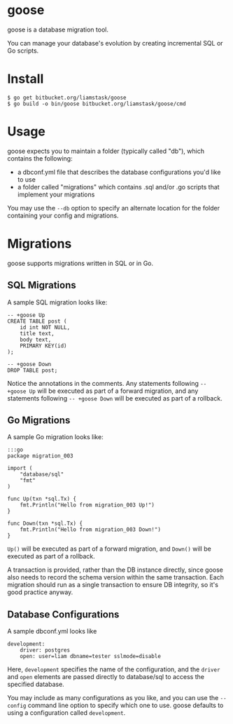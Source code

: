 # goose

goose is a database migration tool.

You can manage your database's evolution by creating incremental SQL or Go scripts.

# Install

    $ go get bitbucket.org/liamstask/goose
    $ go build -o bin/goose bitbucket.org/liamstask/goose/cmd
    
# Usage

goose expects you to maintain a folder (typically called "db"), which contains the following:

* a dbconf.yml file that describes the database configurations you'd like to use
* a folder called "migrations" which contains .sql and/or .go scripts that implement your migrations

You may use the `--db` option to specify an alternate location for the folder containing your config and migrations.


# Migrations

goose supports migrations written in SQL or in Go.

## SQL Migrations

A sample SQL migration looks like:

	-- +goose Up
	CREATE TABLE post (
    	id int NOT NULL,
    	title text,
    	body text,
    	PRIMARY KEY(id)
	);

	-- +goose Down
	DROP TABLE post;

Notice the annotations in the comments. Any statements following `-- +goose Up` will be executed as part of a forward migration, and any statements following `-- +goose Down` will be executed as part of a rollback.

## Go Migrations

A sample Go migration looks like:

	:::go
	package migration_003

	import (
	    "database/sql"
	    "fmt"
	)

	func Up(txn *sql.Tx) {
	    fmt.Println("Hello from migration_003 Up!")
	}

	func Down(txn *sql.Tx) {
	    fmt.Println("Hello from migration_003 Down!")
	}

`Up()` will be executed as part of a forward migration, and `Down()` will be executed as part of a rollback.

A transaction is provided, rather than the DB instance directly, since goose also needs to record the schema version within the same transaction. Each migration should run as a single transaction to ensure DB integrity, so it's good practice anyway.

## Database Configurations

A sample dbconf.yml looks like

	development:
    	driver: postgres
    	open: user=liam dbname=tester sslmode=disable

Here, `development` specifies the name of the configuration, and the `driver` and `open` elements are passed directly to database/sql to access the specified database.

You may include as many configurations as you like, and you can use the `--config` command line option to specify which one to use. goose defaults to using a configuration called `development`.